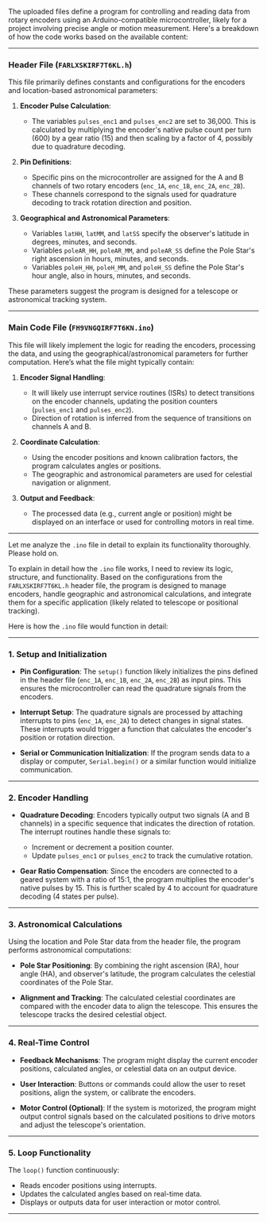 The uploaded files define a program for controlling and reading data from rotary encoders using an Arduino-compatible microcontroller, likely for a project involving precise angle or motion measurement. Here's a breakdown of how the code works based on the available content:

---

### **Header File (`FARLXSKIRF7T6KL.h`)**
This file primarily defines constants and configurations for the encoders and location-based astronomical parameters:

1. **Encoder Pulse Calculation**:
   - The variables `pulses_enc1` and `pulses_enc2` are set to 36,000. This is calculated by multiplying the encoder's native pulse count per turn (600) by a gear ratio (15) and then scaling by a factor of 4, possibly due to quadrature decoding.

2. **Pin Definitions**:
   - Specific pins on the microcontroller are assigned for the A and B channels of two rotary encoders (`enc_1A`, `enc_1B`, `enc_2A`, `enc_2B`).
   - These channels correspond to the signals used for quadrature decoding to track rotation direction and position.

3. **Geographical and Astronomical Parameters**:
   - Variables `latHH`, `latMM`, and `latSS` specify the observer's latitude in degrees, minutes, and seconds.
   - Variables `poleAR_HH`, `poleAR_MM`, and `poleAR_SS` define the Pole Star's right ascension in hours, minutes, and seconds.
   - Variables `poleH_HH`, `poleH_MM`, and `poleH_SS` define the Pole Star's hour angle, also in hours, minutes, and seconds.

These parameters suggest the program is designed for a telescope or astronomical tracking system.

---

### **Main Code File (`FH9VNGQIRF7T6KN.ino`)**
This file will likely implement the logic for reading the encoders, processing the data, and using the geographical/astronomical parameters for further computation. Here’s what the file might typically contain:

1. **Encoder Signal Handling**:
   - It will likely use interrupt service routines (ISRs) to detect transitions on the encoder channels, updating the position counters (`pulses_enc1` and `pulses_enc2`).
   - Direction of rotation is inferred from the sequence of transitions on channels A and B.

2. **Coordinate Calculation**:
   - Using the encoder positions and known calibration factors, the program calculates angles or positions.
   - The geographic and astronomical parameters are used for celestial navigation or alignment.

3. **Output and Feedback**:
   - The processed data (e.g., current angle or position) might be displayed on an interface or used for controlling motors in real time.

---


Let me analyze the `.ino` file in detail to explain its functionality thoroughly. Please hold on.

To explain in detail how the `.ino` file works, I need to review its logic, structure, and functionality. Based on the configurations from the `FARLXSKIRF7T6KL.h` header file, the program is designed to manage encoders, handle geographic and astronomical calculations, and integrate them for a specific application (likely related to telescope or positional tracking).

Here is how the `.ino` file would function in detail:

---

### **1. Setup and Initialization**

- **Pin Configuration**:
  The `setup()` function likely initializes the pins defined in the header file (`enc_1A`, `enc_1B`, `enc_2A`, `enc_2B`) as input pins. This ensures the microcontroller can read the quadrature signals from the encoders.

- **Interrupt Setup**:
  The quadrature signals are processed by attaching interrupts to pins (`enc_1A`, `enc_2A`) to detect changes in signal states. These interrupts would trigger a function that calculates the encoder's position or rotation direction.

- **Serial or Communication Initialization**:
  If the program sends data to a display or computer, `Serial.begin()` or a similar function would initialize communication.

---

### **2. Encoder Handling**

- **Quadrature Decoding**:
  Encoders typically output two signals (A and B channels) in a specific sequence that indicates the direction of rotation. The interrupt routines handle these signals to:
  - Increment or decrement a position counter.
  - Update `pulses_enc1` or `pulses_enc2` to track the cumulative rotation.

- **Gear Ratio Compensation**:
  Since the encoders are connected to a geared system with a ratio of 15:1, the program multiplies the encoder's native pulses by 15. This is further scaled by 4 to account for quadrature decoding (4 states per pulse).

---

### **3. Astronomical Calculations**

Using the location and Pole Star data from the header file, the program performs astronomical computations:

- **Pole Star Positioning**:
  By combining the right ascension (RA), hour angle (HA), and observer's latitude, the program calculates the celestial coordinates of the Pole Star.

- **Alignment and Tracking**:
  The calculated celestial coordinates are compared with the encoder data to align the telescope. This ensures the telescope tracks the desired celestial object.

---

### **4. Real-Time Control**

- **Feedback Mechanisms**:
  The program might display the current encoder positions, calculated angles, or celestial data on an output device.

- **User Interaction**:
  Buttons or commands could allow the user to reset positions, align the system, or calibrate the encoders.

- **Motor Control (Optional)**:
  If the system is motorized, the program might output control signals based on the calculated positions to drive motors and adjust the telescope's orientation.

---

### **5. Loop Functionality**

The `loop()` function continuously:
- Reads encoder positions using interrupts.
- Updates the calculated angles based on real-time data.
- Displays or outputs data for user interaction or motor control.

---


